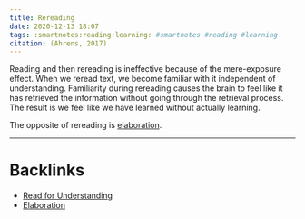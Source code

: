 ```yaml
---
title: Rereading
date: 2020-12-13 18:07
tags: :smartnotes:reading:learning: #smartnotes #reading #learning
citation: (Ahrens, 2017)
---
```

Reading and then rereading is ineffective because of the mere-exposure effect. When we reread text, we become familiar with it independent of understanding. Familiarity during rereading causes the brain to feel like it has retrieved the information without going through the retrieval process. The result is we feel like we have learned without actually learning. 

The opposite of rereading is [elaboration](202012131810.md).


---

# Backlinks

- [Read for Understanding](202012131801.md)
- [Elaboration](202012131810.md)
